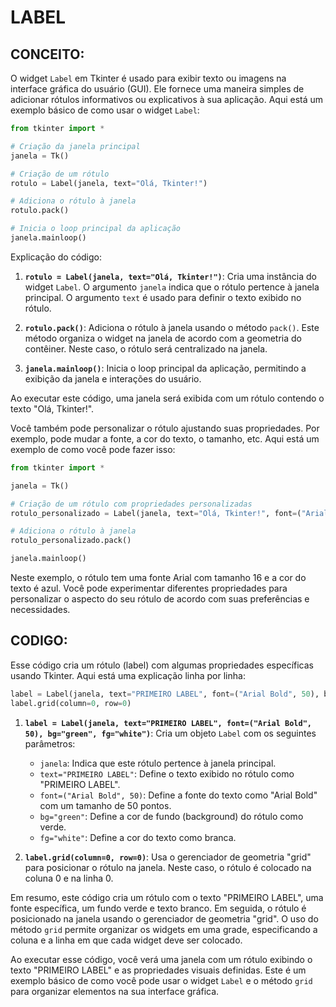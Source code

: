 # LABEL
## CONCEITO:
O widget `Label` em Tkinter é usado para exibir texto ou imagens na interface gráfica do usuário (GUI). Ele fornece uma maneira simples de adicionar rótulos informativos ou explicativos à sua aplicação. Aqui está um exemplo básico de como usar o widget `Label`:

```python
from tkinter import *

# Criação da janela principal
janela = Tk()

# Criação de um rótulo
rotulo = Label(janela, text="Olá, Tkinter!")

# Adiciona o rótulo à janela
rotulo.pack()

# Inicia o loop principal da aplicação
janela.mainloop()
```

Explicação do código:

1. **`rotulo = Label(janela, text="Olá, Tkinter!")`**: Cria uma instância do widget `Label`. O argumento `janela` indica que o rótulo pertence à janela principal. O argumento `text` é usado para definir o texto exibido no rótulo.

2. **`rotulo.pack()`**: Adiciona o rótulo à janela usando o método `pack()`. Este método organiza o widget na janela de acordo com a geometria do contêiner. Neste caso, o rótulo será centralizado na janela.

3. **`janela.mainloop()`**: Inicia o loop principal da aplicação, permitindo a exibição da janela e interações do usuário.

Ao executar este código, uma janela será exibida com um rótulo contendo o texto "Olá, Tkinter!".

Você também pode personalizar o rótulo ajustando suas propriedades. Por exemplo, pode mudar a fonte, a cor do texto, o tamanho, etc. Aqui está um exemplo de como você pode fazer isso:

```python
from tkinter import *

janela = Tk()

# Criação de um rótulo com propriedades personalizadas
rotulo_personalizado = Label(janela, text="Olá, Tkinter!", font=("Arial", 16), fg="blue")

# Adiciona o rótulo à janela
rotulo_personalizado.pack()

janela.mainloop()
```

Neste exemplo, o rótulo tem uma fonte Arial com tamanho 16 e a cor do texto é azul. Você pode experimentar diferentes propriedades para personalizar o aspecto do seu rótulo de acordo com suas preferências e necessidades.

## CODIGO:
Esse código cria um rótulo (label) com algumas propriedades específicas usando Tkinter. Aqui está uma explicação linha por linha:

```python
label = Label(janela, text="PRIMEIRO LABEL", font=("Arial Bold", 50), bg="green", fg="white")
label.grid(column=0, row=0)
```

1. **`label = Label(janela, text="PRIMEIRO LABEL", font=("Arial Bold", 50), bg="green", fg="white")`**: Cria um objeto `Label` com os seguintes parâmetros:
   - `janela`: Indica que este rótulo pertence à janela principal.
   - `text="PRIMEIRO LABEL"`: Define o texto exibido no rótulo como "PRIMEIRO LABEL".
   - `font=("Arial Bold", 50)`: Define a fonte do texto como "Arial Bold" com um tamanho de 50 pontos.
   - `bg="green"`: Define a cor de fundo (background) do rótulo como verde.
   - `fg="white"`: Define a cor do texto como branca.

2. **`label.grid(column=0, row=0)`**: Usa o gerenciador de geometria "grid" para posicionar o rótulo na janela. Neste caso, o rótulo é colocado na coluna 0 e na linha 0.

Em resumo, este código cria um rótulo com o texto "PRIMEIRO LABEL", uma fonte específica, um fundo verde e texto branco. Em seguida, o rótulo é posicionado na janela usando o gerenciador de geometria "grid". O uso do método `grid` permite organizar os widgets em uma grade, especificando a coluna e a linha em que cada widget deve ser colocado.

Ao executar esse código, você verá uma janela com um rótulo exibindo o texto "PRIMEIRO LABEL" e as propriedades visuais definidas. Este é um exemplo básico de como você pode usar o widget `Label` e o método `grid` para organizar elementos na sua interface gráfica.